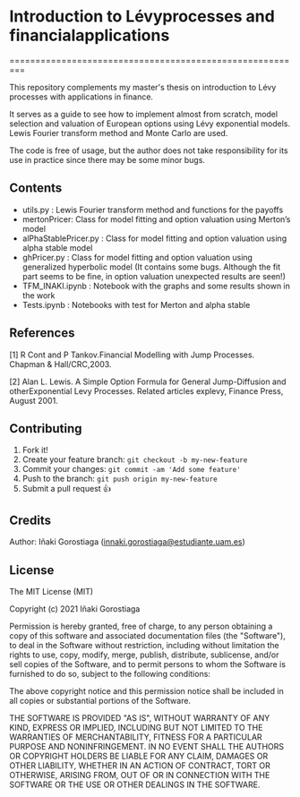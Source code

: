 # Introduction to Lévyprocesses and financialapplications
=========================================================

This repository complements my master's thesis on introduction to Lévy processes with applications in finance. 

It serves as a guide to see how to implement almost from scratch, model selection and valuation of European options using Lévy exponential models. Lewis Fourier transform method and Monte Carlo are used.

The code is free of usage, but the author does not take responsibility for its use in practice since there may be some minor bugs.

## Contents

<ul>
<li>utils.py : Lewis Fourier transform method and functions for the payoffs</li>
<li>mertonPricer: Class for model fitting and option valuation using Merton’s model</li>
<li>alPhaStablePricer.py : Class for model fitting and option valuation using alpha stable model</li>
<li>ghPricer.py : Class for model fitting and option valuation using generalized hyperbolic model (It contains some bugs. Although the fit part seems to be fine, in option valuation unexpected results are seen!)</li>
<li>TFM_INAKI.ipynb : Notebook with the graphs and some results shown in the work</li>
<li>Tests.ipynb : 
Notebooks with test for Merton and alpha stable
</li>
</ul>

## References

[1] R Cont and P Tankov.Financial Modelling with Jump Processes. Chapman & Hall/CRC,2003.

[2] Alan L. Lewis.   A Simple Option Formula for General Jump-Diffusion and otherExponential Levy Processes. Related articles explevy, Finance Press, August 2001.

## Contributing
 
1. Fork it!
2. Create your feature branch: `git checkout -b my-new-feature`
3. Commit your changes: `git commit -am 'Add some feature'`
4. Push to the branch: `git push origin my-new-feature`
5. Submit a pull request :+1:
 
## Credits
 
Author: Iñaki Gorostiaga (innaki.gorostiaga@estudiante.uam.es)
 
## License
 
The MIT License (MIT)

Copyright (c) 2021 Iñaki Gorostiaga

Permission is hereby granted, free of charge, to any person obtaining a copy of this software and associated documentation files (the "Software"), to deal in the Software without restriction, including without limitation the rights to use, copy, modify, merge, publish, distribute, sublicense, and/or sell copies of the Software, and to permit persons to whom the Software is furnished to do so, subject to the following conditions:

The above copyright notice and this permission notice shall be included in all copies or substantial portions of the Software.

THE SOFTWARE IS PROVIDED "AS IS", WITHOUT WARRANTY OF ANY KIND, EXPRESS OR IMPLIED, INCLUDING BUT NOT LIMITED TO THE WARRANTIES OF MERCHANTABILITY, FITNESS FOR A PARTICULAR PURPOSE AND NONINFRINGEMENT. IN NO EVENT SHALL THE AUTHORS OR COPYRIGHT HOLDERS BE LIABLE FOR ANY CLAIM, DAMAGES OR OTHER LIABILITY, WHETHER IN AN ACTION OF CONTRACT, TORT OR OTHERWISE, ARISING FROM, OUT OF OR IN CONNECTION WITH THE SOFTWARE OR THE USE OR OTHER DEALINGS IN THE SOFTWARE.
